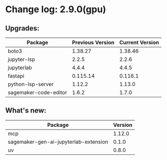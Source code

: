 # Change log: 2.9.0(gpu)

## Upgrades: 

Package | Previous Version | Current Version
---|---|---
boto3|1.38.27|1.38.46
jupyter-lsp|2.2.5|2.2.6
jupyterlab|4.4.4|4.4.5
fastapi|0.115.14|0.116.1
python-lsp-server|1.12.2|1.13.0
sagemaker-code-editor|1.6.2|1.7.0

## What's new: 

Package | Version 
---|---
mcp|1.12.0
sagemaker-gen-ai-jupyterlab-extension|0.1.0
uv|0.8.0
